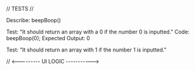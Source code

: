 // TESTS //

Describe: beepBoop()

Test: "It should return an array with a 0 if the number 0 is inputted."
Code: beepBoop(0);
Expected Output: 0

Test: "It should return an array with 1 if the number 1 is inputted."




// <--------- UI LOGIC ----------->